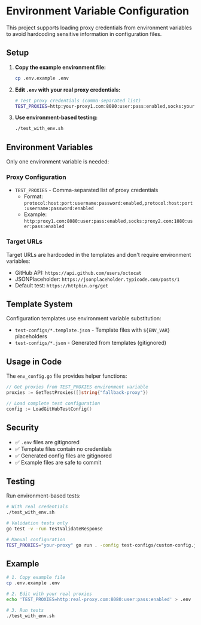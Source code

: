 # Environment Variable Configuration

This project supports loading proxy credentials from environment variables to avoid hardcoding sensitive information in configuration files.

## Setup

1. **Copy the example environment file:**
   ```bash
   cp .env.example .env
   ```

2. **Edit `.env` with your real proxy credentials:**
   ```bash
   # Test proxy credentials (comma-separated list)
   TEST_PROXIES=http:your-proxy1.com:8080:user:pass:enabled,socks:your-proxy2.com:1080:user:pass:enabled
   ```

3. **Use environment-based testing:**
   ```bash
   ./test_with_env.sh
   ```

## Environment Variables

Only one environment variable is needed:

### Proxy Configuration
- `TEST_PROXIES` - Comma-separated list of proxy credentials
  - Format: `protocol:host:port:username:password:enabled,protocol:host:port:username:password:enabled`
  - Example: `http:proxy1.com:8080:user:pass:enabled,socks:proxy2.com:1080:user:pass:enabled`

### Target URLs
Target URLs are hardcoded in the templates and don't require environment variables:
- GitHub API: `https://api.github.com/users/octocat`
- JSONPlaceholder: `https://jsonplaceholder.typicode.com/posts/1`
- Default test: `https://httpbin.org/get`

## Template System

Configuration templates use environment variable substitution:

- `test-configs/*.template.json` - Template files with `${ENV_VAR}` placeholders
- `test-configs/*.json` - Generated from templates (gitignored)

## Usage in Code

The `env_config.go` file provides helper functions:

```go
// Get proxies from TEST_PROXIES environment variable
proxies := GetTestProxies([]string{"fallback-proxy"})

// Load complete test configuration
config := LoadGitHubTestConfig()
```

## Security

- ✅ `.env` files are gitignored
- ✅ Template files contain no credentials
- ✅ Generated config files are gitignored
- ✅ Example files are safe to commit

## Testing

Run environment-based tests:

```bash
# With real credentials
./test_with_env.sh

# Validation tests only
go test -v -run TestValidateResponse

# Manual configuration
TEST_PROXIES="your-proxy" go run . -config test-configs/custom-config.json
```

## Example

```bash
# 1. Copy example file
cp .env.example .env

# 2. Edit with your real proxies
echo 'TEST_PROXIES=http:real-proxy.com:8080:user:pass:enabled' > .env

# 3. Run tests
./test_with_env.sh
```